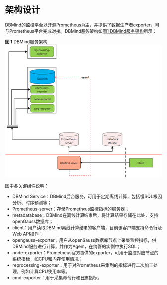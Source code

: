 # 架构设计<a name="ZH-CN_TOPIC_0000002293420737"></a>

DBMind的监控平台以开源Prometheus为主，并提供了数据生产者exporter，可与Prometheus平台完成对接。DBMind服务架构如[图1 DBMind服务架构](#fig3224154930)所示：

**图 1**  DBMind服务架构<a name="fig3224154930"></a>  
![](figures/DBMind服务架构.png "DBMind服务架构")

图中各关键组件说明：

-   DBMind Service：DBMind后台服务，可用于定期离线计算，包括慢SQL根因分析、时序预测等；
-   Prometheus-server：存储Prometheus监控指标的服务器；
-   metadatabase：DBMind在离线计算结束后，将计算结果存储在此处，支持openGauss数据库；
-   client：用户读取DBMind离线计算结果的客户端，目前该客户端支持命令行及Web API操作；
-   opengauss-exporter：用户从openGauss数据库节点上采集监控指标，供DBMind服务进行计算，并作为Agent，在纳管的实例中执行SQL；
-   node-exporter：Prometheus官方提供的exporter，可用于监控对应节点的系统指标，如CPU和内存使用情况；
-   reprocessing-exporter：用于对Prometheus采集到的指标进行二次加工处理，例如计算CPU使用率等。
-   cmd-exporter：用于采集命令行和日志指标。

